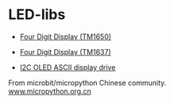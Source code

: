 # LED-libs


* [Four Digit Display (TM1650)](TM1650)
* [Four Digit Display (TM1637)](TM1637)

* [I2C OLED ASCII display drive](OLED_I2C_ASC)

From microbit/micropython Chinese community.  
www.micropython.org.cn
